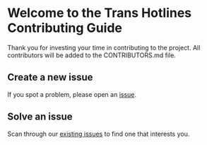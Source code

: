 # Welcome to the Trans Hotlines Contributing Guide

Thank you for investing your time in contributing to the project. All contributors will be added to the CONTRIBUTORS.md file.

## Create a new issue

If you spot a problem, please open an [issue](https://github.com/skurhse/trans-hotlines/issues/new). 

## Solve an issue

Scan through our [existing issues](https://github.com/skurhse/trans-hotlines/issues) to find one that interests you.
